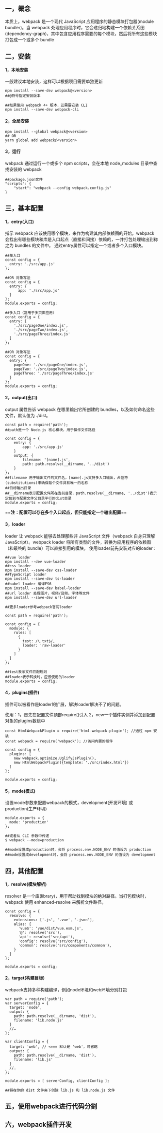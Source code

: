 ## 一，概念
本质上，webpack 是一个现代 JavaScript 应用程序的静态模块打包器(module bundler)。当 webpack 处理应用程序时，它会递归地构建一个依赖关系图(dependency-graph)，其中包含应用程序需要的每个模块，然后将所有这些模块打包成一个或多个 bundle

## 二，安装
#### 1，本地安装
一般建议本地安装，这样可以根据项目需要单独更新
```
npm install --save-dev webpack@<version>
##@符号指定安装版本

##如果使用 webpack 4+ 版本，还需要安装 CLI
npm install --save-dev webpack-cli
```
#### 2，全局安装

```
npm install --global webpack@<version>
## OR
yarn global add webpack@<version>
```
#### 3，运行
webpack 通过运行一个或多个 npm scripts，会在本地 node_modules 目录中查找安装的 webpack

```
##package.json文件
"scripts": {
    "start": "webpack --config webpack.config.js"
}
```


## 三，基本配置
#### 1，entry(入口)
指示 webpack 应该使用哪个模块，来作为构建其内部依赖图的开始，webpack 会找出有哪些模块和库是入口起点（直接和间接）依赖的，一并打包处理输出到称之为 bundles 的文件中。
通过entry属性可以指定一个或者多个入口模块。

```
##单入口
const config = {
  entry: './src/app.js'
};

##OR 对象写法
const config = {
  entry: {
      app: './src/app.js'
  }
};
module.exports = config;
```

```
##多入口（常用于多页面应用）
const config = {
  entry: [
    './src/pageOne/index.js',
    './src/pageTwo/index.js',
    './src/pageThree/index.js'
  ]
};

##OR 对象写法
const config = {
  entry: {
    pageOne: './src/pageOne/index.js',
    pageTwo: './src/pageTwo/index.js',
    pageThree: './src/pageThree/index.js'
  }
};
module.exports = config;
```

#### 2，output(出口)
output 属性告诉 webpack 在哪里输出它所创建的 bundles，以及如何命名这些文件，默认值为 ./dist。

```
const path = require('path');
##path是一个 Node.js 核心模块，用于操作文件路径

const config = {
    entry: {
        app: './src/app.js'
    }
    output: {
        filename: '[name].js',
        path: path.resolve(__dirname, '../dist')
    }
};
##filename 用于输出文件的文件名，[name].js支持多入口输出，占位符(substitutions)来确保每个文件具有唯一的名称
##目标输出目录
##__dirname表示配置文件所在当前目录，path.resolve(__dirname, '../dist')表示定位到与配置文件父目录平行的dist目录
module.exports = config;
```
==**注：配置可以存在多个入口起点，但只能指定一个输出配置**==

#### 3，loader
loader 让 webpack 能够去处理那些非 JavaScript 文件（webpack 自身只理解 JavaScript）。webpack loader 将所有类型的文件，转换为应用程序的依赖图（和最终的 bundle）可以直接引用的模块。
使用loader前先安装对应的loader：

```
##vue loader
npm install --dev vue-loader
##css loader
npm install --save-dev css-loader
##TypeScript loader
npm install --save-dev ts-loader
##babel loader 编译ES6
npm install --save-dev babel-loader
##url loader 处理图片，视频/音频，字体等文件
npm install --save-dev url-loader

##更多loader参考webpack官网loader
```

```
const path = require('path');

const config = {
  module: {
    rules: [
      { 
        test: /\.txt$/,
        loader: 'raw-loader' 
      }
    ]
  }
};

##test表示文件匹配规则
##loader表示转换时，应该使用的loader
module.exports = config;
```

#### 4，plugins(插件)
插件可以被看作是loader的扩展，解决loader解决不了的问题。

使用：1，首先在配置文件顶部require()引入
2，new一个插件实例并添加到配置对象的plugins数组中

```
const HtmlWebpackPlugin = require('html-webpack-plugin'); //通过 npm 安装
const webpack = require('webpack'); //访问内置的插件

const config = {
  plugins: [
    new webpack.optimize.UglifyJsPlugin(),
    new HtmlWebpackPlugin({template: './src/index.html'})
  ]
};

module.exports = config;
```

#### 5，mode(模式)
设置mode参数来配置webpack的模式，development(开发环境) 或 production(生产环境)

```
module.exports = {
  mode: 'production'
};

##或者从 CLI 参数中传递
$ webpack --mode=production

##mode设置成production时，会将 process.env.NODE_ENV 的值设为 production
##mode设置成development时，会将 process.env.NODE_ENV 的值设为 development
```
## 四，其他配置
#### 1，resolve(模块解析)
resolver 是一个库(library)，用于帮助找到模块的绝对路径。当打包模块时，webpack 使用 enhanced-resolve 来解析文件路径。

```
const config = {
  resolve: {
    extensions: ['.js', '.vue', '.json'],
    alias: {
      'vue$': 'vue/dist/vue.esm.js',
      '@': resolve('src'),
      'api': resolve('src/api'),
      'config': resolve('src/config'),
      'common': resolve('src/components/common'),
    }
  }
};

module.exports = config;
```

#### 2，target(构建目标)
webpack支持多种构建编译，例如node环境和web环境分别打包

```
var path = require('path');
var serverConfig = {
  target: 'node',
  output: {
    path: path.resolve(__dirname, 'dist'),
    filename: 'lib.node.js'
  }
  //…
};

var clientConfig = {
  target: 'web', // <=== 默认是 'web'，可省略
  output: {
    path: path.resolve(__dirname, 'dist'),
    filename: 'lib.js'
  }
  //…
};

module.exports = [ serverConfig, clientConfig ];

##将在你的 dist 文件夹下创建 lib.js 和 lib.node.js 文件
```
## 五，使用webpack进行代码分割
## 六，webpack插件开发


